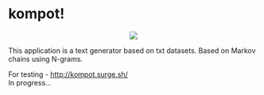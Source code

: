 # kompot!
<p align="center"><img src=https://user-images.githubusercontent.com/47355355/111318752-65603980-8676-11eb-813a-89571cb53261.png></p>

This application is a text generator based on txt datasets. Based on Markov chains using N-grams.

For testing - http://kompot.surge.sh/ <br/>
In progress...

